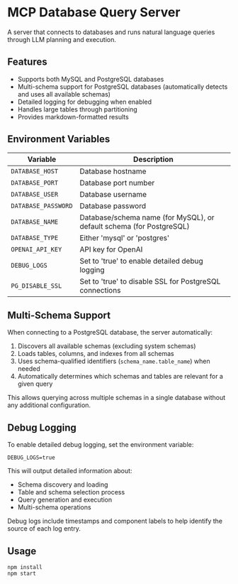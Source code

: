 # MCP Database Query Server

A server that connects to databases and runs natural language queries through LLM planning and execution.

## Features

- Supports both MySQL and PostgreSQL databases
- Multi-schema support for PostgreSQL databases (automatically detects and uses all available schemas)
- Detailed logging for debugging when enabled
- Handles large tables through partitioning
- Provides markdown-formatted results

## Environment Variables

| Variable | Description |
|----------|-------------|
| `DATABASE_HOST` | Database hostname |
| `DATABASE_PORT` | Database port number |
| `DATABASE_USER` | Database username |
| `DATABASE_PASSWORD` | Database password |
| `DATABASE_NAME` | Database/schema name (for MySQL), or default schema (for PostgreSQL) |
| `DATABASE_TYPE` | Either 'mysql' or 'postgres' |
| `OPENAI_API_KEY` | API key for OpenAI |
| `DEBUG_LOGS` | Set to 'true' to enable detailed debug logging |
| `PG_DISABLE_SSL` | Set to 'true' to disable SSL for PostgreSQL connections |

## Multi-Schema Support

When connecting to a PostgreSQL database, the server automatically:

1. Discovers all available schemas (excluding system schemas)
2. Loads tables, columns, and indexes from all schemas
3. Uses schema-qualified identifiers (`schema_name.table_name`) when needed
4. Automatically determines which schemas and tables are relevant for a given query

This allows querying across multiple schemas in a single database without any additional configuration.

## Debug Logging

To enable detailed debug logging, set the environment variable:

```
DEBUG_LOGS=true
```

This will output detailed information about:
- Schema discovery and loading
- Table and schema selection process
- Query generation and execution
- Multi-schema operations

Debug logs include timestamps and component labels to help identify the source of each log entry.

## Usage

```
npm install
npm start
``` 